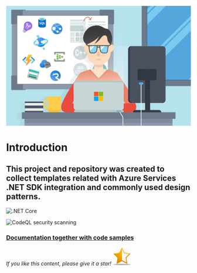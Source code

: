 ![AzureDeveloperTemplates.png](images/AzureDeveloperTemplates.png)

# Introduction
## This project and repository was created to collect templates related with Azure Services .NET SDK integration and commonly used design patterns.

![.NET Core](https://github.com/Daniel-Krzyczkowski/AzureDeveloperTemplates/workflows/.NET%20Core/badge.svg)

![CodeQL security scanning](https://github.com/Daniel-Krzyczkowski/AzureDeveloperTemplates/workflows/CodeQL/badge.svg)


### [Documentation together with code samples](https://daniel-krzyczkowski.github.io/AzureDeveloperTemplates/)

*If you like this content, please give it a star!*
![github-start.png](images/github-start2.png)
